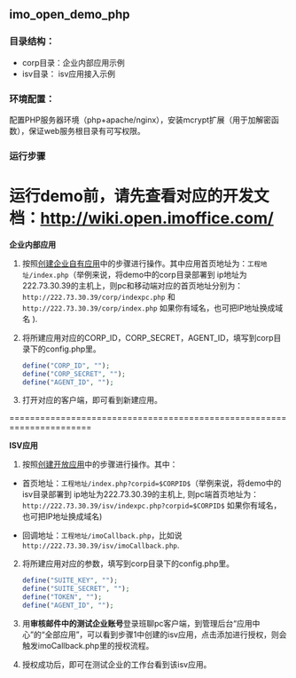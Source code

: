 ## imo_open_demo_php

### 目录结构：
- corp目录：企业内部应用示例
- isv目录： isv应用接入示例

### 环境配置：
配置PHP服务器环境（php+apache/nginx），安装mcrypt扩展（用于加解密函数），保证web服务根目录有可写权限。

### 运行步骤
运行demo前，请先查看对应的开发文档：http://wiki.open.imoffice.com/
=============================================================
**企业内部应用**

1. 按照[创建企业自有应用](http://wiki.open.imoffice.com/pages/viewpage.action?pageId=3244078)中的步骤进行操作。其中应用首页地址为：`工程地址/index.php`（举例来说，将demo中的corp目录部署到 ip地址为222.73.30.39的主机上，则pc和移动端对应的首页地址分别为：`http://222.73.30.39/corp/indexpc.php` 和 `http://222.73.30.39/corp/index.php` 如果你有域名，也可把IP地址换成域名 ).

2. 将所建应用对应的CORP_ID，CORP_SECRET，AGENT_ID，填写到corp目录下的config.php里。

   ```php
   define("CORP_ID", "");
   define("CORP_SECRET", "");
   define("AGENT_ID", "");
   ```
3. 打开对应的客户端，即可看到新建应用。

======================================================================

**ISV应用**

1. 按照[创建开放应用](http://wiki.open.imoffice.com/pages/viewpage.action?pageId=3244119)中的步骤进行操作。其中：

- 首页地址：`工程地址/index.php?corpid=$CORPID$`（举例来说，将demo中的isv目录部署到 ip地址为222.73.30.39的主机上, 则pc端首页地址为：`http://222.73.30.39/isv/indexpc.php?corpid=$CORPID$` 如果你有域名，也可把IP地址换成域名)

- 回调地址：`工程地址/imoCallback.php`，比如说`http://222.73.30.39/isv/imoCallback.php`.

2. 将所建应用对应的参数，填写到corp目录下的config.php里。

   ```php
   define("SUITE_KEY", "");
   define("SUITE_SECRET", "");
   define("TOKEN", "");
   define("AGENT_ID", "");
   ```

3. 用**审核邮件中的测试企业账号**登录班聊pc客户端，到管理后台“应用中心”的“全部应用”，可以看到步骤1中创建的isv应用，点击添加进行授权，则会触发imoCallback.php里的授权流程。

4. 授权成功后，即可在测试企业的工作台看到该isv应用。
